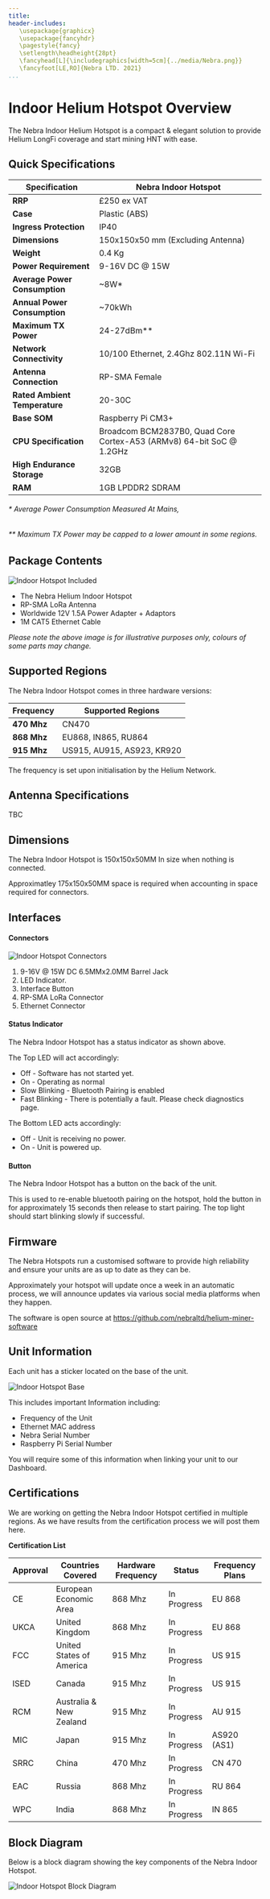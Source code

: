 ```yaml
---
title:
header-includes:
   \usepackage{graphicx}
   \usepackage{fancyhdr}
   \pagestyle{fancy}
   \setlength\headheight{28pt}
   \fancyhead[L]{\includegraphics[width=5cm]{../media/Nebra.png}}
   \fancyfoot[LE,RO]{Nebra LTD. 2021}
...
```


# Indoor Helium Hotspot Overview

The Nebra Indoor Helium Hotspot is a compact & elegant solution to provide Helium LongFi coverage and start mining HNT with ease.

## Quick Specifications

| Specification | Nebra Indoor Hotspot |
| --- | ---  |
| **RRP** | £250 ex VAT |
| **Case** | Plastic (ABS) |
| **Ingress Protection** | IP40 |
| **Dimensions** | 150x150x50 mm (Excluding Antenna) |
| **Weight** | 0.4 Kg |
| **Power Requirement** | 9-16V DC @ 15W |
| **Average Power Consumption** | ~8W* |
| **Annual Power Consumption** | ~70kWh |
| **Maximum TX Power** | 24-27dBm** |
| **Network Connectivity** | 10/100 Ethernet, 2.4Ghz 802.11N Wi-Fi |
| **Antenna Connection** | RP-SMA Female |
| **Rated Ambient Temperature** | 20-30C |
| **Base SOM** | Raspberry Pi CM3+ |
| **CPU Specification** | Broadcom BCM2837B0, Quad Core Cortex-A53 (ARMv8) 64-bit SoC @ 1.2GHz |
| **High Endurance Storage** | 32GB |
| **RAM** | 1GB LPDDR2 SDRAM |


###### * Average Power Consumption Measured At Mains,
###### ** Maximum TX Power may be capped to a lower amount in some regions.

## Package Contents

![Indoor Hotspot Included](../media/photos/indoor-included.jpg  ':size=800')

* The Nebra Helium Indoor Hotspot
* RP-SMA LoRa Antenna
* Worldwide 12V 1.5A Power Adapter + Adaptors
* 1M CAT5 Ethernet Cable

*Please note the above image is for illustrative purposes only, colours of some parts may change.*

## Supported Regions

The Nebra Indoor Hotspot comes in three hardware versions:

| Frequency | Supported Regions |
| --- | ---  |
| **470 Mhz** | CN470 |
| **868 Mhz** | EU868, IN865, RU864 |
| **915 Mhz** | US915, AU915, AS923, KR920 |

The frequency is set upon initialisation by the Helium Network.

## Antenna Specifications

TBC

## Dimensions

The Nebra Indoor Hotspot is 150x150x50MM In size when nothing is connected.

Approximatley 175x150x50MM space is required when accounting in space required for connectors.

## Interfaces

#### Connectors

![Indoor Hotspot Connectors](../media/photos/indoor-ports-an.jpg  ':size=800')

1.  9-16V @ 15W DC 6.5MMx2.0MM Barrel Jack
2. LED Indicator.
3. Interface Button
4. RP-SMA LoRa Connector
5. Ethernet Connector

#### Status Indicator

The Nebra Indoor Hotspot has a status indicator as shown above.

The Top LED will act accordingly:

* Off - Software has not started yet.
* On - Operating as normal
* Slow Blinking - Bluetooth Pairing is enabled
* Fast Blinking - There is potentially a fault. Please check diagnostics page.

The Bottom LED acts accordingly:

* Off - Unit is receiving no power.
* On - Unit is powered up.

#### Button

The Nebra Indoor Hotspot has a button on the back of the unit.

This is used to re-enable bluetooth pairing on the hotspot, hold the button in for approximately 15 seconds then release to start pairing. The top light should start blinking slowly if successful.

## Firmware

The Nebra Hotspots run a customised software to provide high reliability and ensure your units are as up to date as they can be.

Approximately your hotspot will update once a week in an automatic process, we will announce updates via various social media platforms when they happen.

The software is open source at https://github.com/nebraltd/helium-miner-software

## Unit Information
Each unit has a sticker located on the base of the unit.

![Indoor Hotspot Base](../media/photos/indoor-bottom.jpg  ':size=800')

This includes important Information including:

* Frequency of the Unit
* Ethernet MAC address
* Nebra Serial Number
* Raspberry Pi Serial Number

You will require some of this information when linking your unit to our Dashboard.

## Certifications

We are working on getting the Nebra Indoor Hotspot certified in multiple regions. As we have results from the certification process we will post them here.

**Certification List**

| Approval | Countries Covered | Hardware Frequency | Status | Frequency Plans |
| --- | --- | --- | --- | --- |
| CE | European Economic Area | 868 Mhz | In Progress | EU 868 |
| UKCA | United Kingdom | 868 Mhz | In Progress | EU 868 |
| FCC | United States of America | 915 Mhz | In Progress | US 915 |
| ISED | Canada | 915 Mhz | In Progress | US 915 |
| RCM | Australia & New Zealand | 915 Mhz | In Progress | AU 915 |
| MIC | Japan | 915 Mhz | In Progress | AS920 (AS1) |
| SRRC | China | 470 Mhz | In Progress | CN 470 |
| EAC  | Russia | 868 Mhz | In Progress | RU 864 |
| WPC | India | 868 Mhz | In Progress | IN 865 |


## Block Diagram

Below is a block diagram showing the key components of the Nebra Indoor Hotspot.

![Indoor Hotspot Block Diagram](../media/diagrams/Indoor-Block-Diagram.png  ':size=800')
